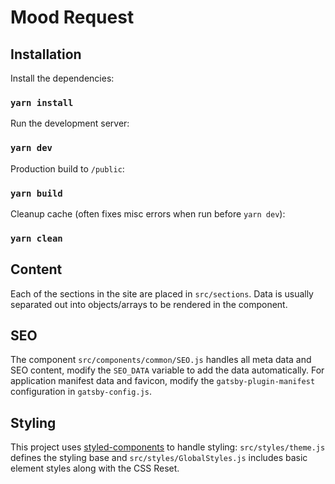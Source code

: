 # Mood Request

## Installation

Install the dependencies:

### `yarn install`

Run the development server:

### `yarn dev`

Production build to `/public`:

### `yarn build`

Cleanup cache (often fixes misc errors when run before `yarn dev`):

### `yarn clean`

## Content

Each of the sections in the site are placed in `src/sections`. Data is usually separated out into objects/arrays to be rendered in the component.

## SEO

The component `src/components/common/SEO.js` handles all meta data and SEO content, modify the `SEO_DATA` variable to add the data automatically. For application manifest data and favicon, modify the `gatsby-plugin-manifest` configuration in `gatsby-config.js`.

## Styling

This project uses [styled-components]() to handle styling: `src/styles/theme.js` defines the styling base and `src/styles/GlobalStyles.js` includes basic element styles along with the CSS Reset.
